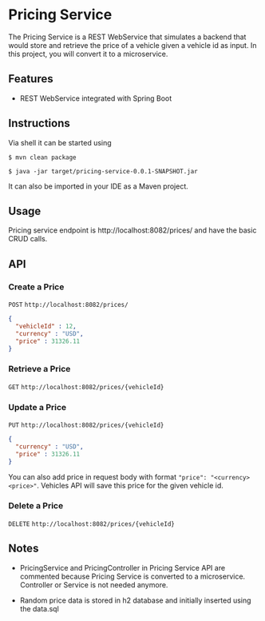 # Pricing Service

The Pricing Service is a REST WebService that simulates a backend that
would store and retrieve the price of a vehicle given a vehicle id as
input. In this project, you will convert it to a microservice.

## Features

- REST WebService integrated with Spring Boot

## Instructions

Via shell it can be started using

```
$ mvn clean package
```

```
$ java -jar target/pricing-service-0.0.1-SNAPSHOT.jar
```

It can also be imported in your IDE as a Maven project.

## Usage

Pricing service endpoint is http://localhost:8082/prices/ and have the basic CRUD calls.

## API

### Create a Price

`POST` `http://localhost:8082/prices/` 
```json
{ 
  "vehicleId" : 12, 
  "currency" : "USD", 
  "price" : 31326.11
}
```

### Retrieve a Price

`GET` `http://localhost:8082/prices/{vehicleId}`

### Update a Price

`PUT` `http://localhost:8082/prices/{vehicleId}`
```json
{ 
  "currency" : "USD", 
  "price" : 31326.11 
}
```

You can also add price in request body with format 
`"price": "<currency> <price>"`. 
Vehicles API will save this price for the given vehicle id.

### Delete a Price

`DELETE` `http://localhost:8082/prices/{vehicleId}`

## Notes

* PricingService and PricingController in Pricing Service API are commented 
because Pricing Service is converted to a microservice. Controller or Service is not needed anymore.

* Random price data is stored in h2 database and initially inserted using the data.sql